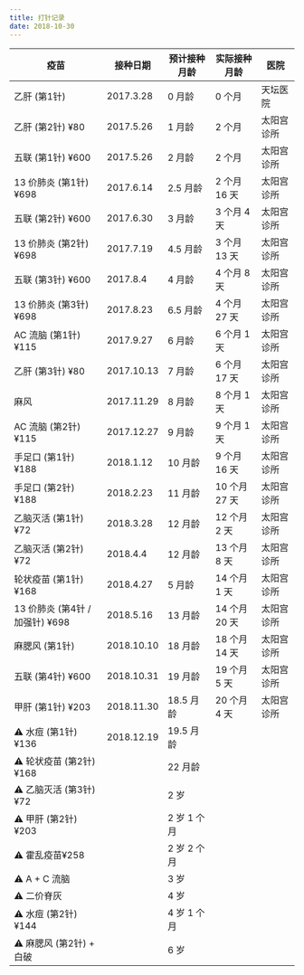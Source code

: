 ```yaml
---
title: 打针记录
date: 2018-10-30
---
```


| 疫苗             | 接种日期          | 预计接种月龄 | 实际接种月龄  | 医院       |
| ---------------- | ----------------- | ------------ | ------------- | ---------- |
| 乙肝 (第1针)             | 2017.3.28         | 0 月龄       | 0 个月        | 天坛医院   |
| 乙肝 (第2针) ¥80         | 2017.5.26         | 1 月龄       | 2 个月        | 太阳宫诊所 |
| 五联 (第1针) ¥600        | 2017.5.26         | 2 月龄       | 2 个月        | 太阳宫诊所 |
| 13 价肺炎 (第1针) ¥698   | 2017.6.14         | 2.5 月龄     | 2 个月 16 天  | 太阳宫诊所 |
| 五联 (第2针) ¥600        | 2017.6.30         | 3 月龄       | 3 个月 4 天   | 太阳宫诊所 |
| 13 价肺炎 (第2针) ¥698   | 2017.7.19         | 4.5 月龄     | 3 个月 13 天  | 太阳宫诊所 |
| 五联 (第3针) ¥600        | 2017.8.4          | 4 月龄       | 4 个月 8 天   | 太阳宫诊所 |
| 13 价肺炎 (第3针) ¥698   | 2017.8.23         | 6.5 月龄     | 4 个月 27 天  | 太阳宫诊所 |
| AC 流脑 (第1针) ¥115     | 2017.9.27         | 6 月龄       | 6 个月 1 天   | 太阳宫诊所 |
| 乙肝 (第3针) ¥80         | 2017.10.13        | 7 月龄       | 6 个月 17 天  | 太阳宫诊所 |
| 麻风             | 2017.11.29        | 8 月龄       | 8 个月 1 天   | 太阳宫诊所 |
| AC 流脑 (第2针) ¥115     | 2017.12.27        | 9 月龄       | 9 个月 1 天   | 太阳宫诊所 |
| 手足口 (第1针) ¥188      | 2018.1.12         | 10 月龄      | 9 个月 16 天  | 太阳宫诊所 |
| 手足口 (第2针) ¥188      | 2018.2.23         | 11 月龄      | 10 个月 27 天 | 太阳宫诊所 |
| 乙脑灭活 (第1针) ¥72     | 2018.3.28         | 12 月龄      | 12 个月 2 天  | 太阳宫诊所 |
| 乙脑灭活 (第2针) ¥72     | 2018.4.4          | 12 月龄      | 13 个月 8 天  | 太阳宫诊所 |
| 轮状疫苗 (第1针) ¥168    | 2018.4.27         | 5 月龄       | 14 个月 1 天  | 太阳宫诊所 |
| 13 价肺炎 (第4针 / 加强针) ¥698   | 2018.5.16         | 13 月龄      | 14 个月 20 天 | 太阳宫诊所 |
| 麻腮风 (第1针)           | 2018.10.10        | 18 月龄      | 18 个月 14 天 | 太阳宫诊所 |
| 五联 (第4针) ¥600        | 2018.10.31 | 19 月龄      | 19 个月 5 天  | 太阳宫诊所 |
| 甲肝 (第1针) ¥203      | 2018.11.30 | 18.5 月龄    | 20 个月 4 天 | 太阳宫诊所 |
| ⚠️ 水痘 (第1针) ¥136      | 2018.12.19 | 19.5 月龄    |               |            |
| ⚠️ 轮状疫苗 (第2针) ¥168  |                   | 22 月龄      |               |            |
| ⚠️ 乙脑灭活 (第3针) ¥72   |                   | 2 岁         |               |            |
| ⚠️ 甲肝 (第2针) ¥203      |                   | 2 岁 1 个月  |               |            |
| ⚠️ 霍乱疫苗¥258   |                   | 2 岁 2 个月  |               |            |
| ⚠️ A + C 流脑     |                   | 3 岁         |               |            |
| ⚠️ 二价脊灰       |                   | 4 岁         |               |            |
| ⚠️ 水痘 (第2针) ¥144      |                   | 4 岁 1 个月  |               |            |
| ⚠️ 麻腮风 (第2针)  + 白破 |                   | 6 岁         |               |            |

